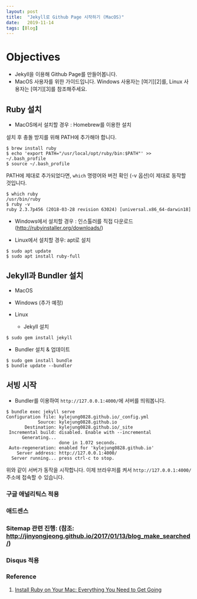 ```yaml
---
layout: post
title:  "Jekyll로 Github Page 시작하기 (MacOS)"
date:   2019-11-14
tags: [Blog]
---
```


# Objectives

- Jekyll을 이용해 Github Page를 만들어봅니다.
- MacOS 사용자를 위한 가이드입니다. Windows 사용자는 [여기][2]를, Linux 사용자는 [여기][3]를 참조해주세요.

## Ruby 설치

- MacOS에서 설치할 경우 : Homebrew를 이용한 설치

설치 후 충돌 방지를 위해 PATH에 추가해야 합니다.

```console
$ brew install ruby
$ echo 'export PATH="/usr/local/opt/ruby/bin:$PATH"' >> ~/.bash_profile
$ source ~/.bash_profile
```

PATH에 제대로 추가되었다면, `which` 명령어와 버전 확인 (-v 옵션)이 제대로 동작할 것입니다.

```console
$ which ruby
/usr/bin/ruby
$ ruby -v
ruby 2.3.7p456 (2018-03-28 revision 63024) [universal.x86_64-darwin18]
```

- Windows에서 설치할 경우 : 인스톨러를 직접 다운로드 (http://rubyinstaller.org/downloads/)

- Linux에서 설치할 경우: apt로 설치
```console
$ sudo apt update
$ sudo apt install ruby-full
```

## Jekyll과 Bundler 설치

- MacOS


- Windows
(추가 예정)

- Linux
  - Jekyll 설치
```console
$ sudo gem install jekyll
```
  - Bundler 설치 & 업데이트
```console
$ sudo gem install bundle
$ bundle update --bundler
```

## 서빙 시작
- Bundler를 이용하여 `http://127.0.0.1:4000/`에 서버를 띄워봅니다.
``` console
$ bundle exec jekyll serve
Configuration file: kylejung0828.github.io/_config.yml
            Source: kylejung0828.github.io
       Destination: kylejung0828.github.io/_site
 Incremental build: disabled. Enable with --incremental
      Generating...
                    done in 1.072 seconds.
 Auto-regeneration: enabled for 'kylejung0828.github.io'
    Server address: http://127.0.0.1:4000/
  Server running... press ctrl-c to stop.
```
위와 같이 서버가 동작을 시작합니다. 이제 브라우저를 켜서 `http://127.0.0.1:4000/` 주소에 접속할 수 있습니다.





### 구글 애널리틱스 적용

### 애드센스

### Sitemap 관련 진행: (참조: http://jinyongjeong.github.io/2017/01/13/blog_make_searched/)

### Disqus 적용



### Reference

1. [Install Ruby on Your Mac: Everything You Need to Get Going][1]

[1]:https://stackify.com/install-ruby-on-your-mac-everything-you-need-to-get-going/
